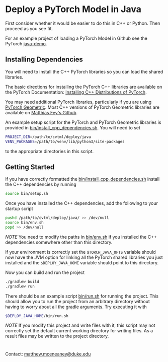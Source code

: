 # Deploy a PyTorch Model in Java

First consider whether it would be easier to do this in C++ or Python.  Then proceed as you see fit.

For an example project of loading a PyTorch Model in Github see the PyTorch [java-demo](https://github.com/pytorch/java-demo).

## Installing Dependencies

You will need to install the C++ PyTorch libraries so you can load the shared libraries.

The basic directions for installing the PyTorch C++ libraries are available on the PyTorch Documentation: [Installing C++ Distributions of PyTorch](https://pytorch.org/cppdocs/installing.html).

You may need additional PyTorch libraries, particularly if you are using [PyTorch Geometric](https://pytorch-geometric.readthedocs.io/en/latest/).  Most C++ versions of PyTorch Geometric libraries are available on [Matthias Fey's Github](https://github.com/rusty1s).

An example setup script for the PyTorch and PyTorch Geometric libraries is provided in [bin/install_cpp_dependencies.sh](bin/install_cpp_dependencies.sh).  You will need to set
```bash
PROJECT_DIR=/path/to/cvtml/deploy/java
VENV_PACKAGES=/path/to/venv/lib/python3/site-packages
```
to the appropriate directories in this script.

## Getting Started

If you have correctly formatted the [bin/install_cpp_dependencies.sh](bin/install_cpp_dependencies.sh) install the C++ dependencies by running
```bash
source bin/setup.sh
```

Once you have installed the C++ dependencies, add the following to your startup script
```bash
pushd /path/to/cvtml/deploy/java/ >> /dev/null
source bin/env.sh
popd >> /dev/null
```
*NOTE* You need to modify the paths in [bin/env.sh](bin/env.sh) if you installed the C++ dependencies somewhere other than this directory.

If your environment is correctly set the `$TORCH_JAVA_OPTS` variable should now have the JVM option for linking all the PyTorch shared libraries you just installed and the `$DEPLOY_JAVA_HOME` variable should point to this directory.

Now you can build and run the project
```bash
./gradlew build
./gradlew run
```

There should be an example script [bin/run.sh](bin/run.sh) for running the project.  This should allow you to run the project from an arbitrary directory without having to worry about all the gradle arguments.  Try executing it with
```bash
$DEPLOY_JAVA_HOME/bin/run.sh
```
*NOTE* If you modify this project and write files with it, this script may not correctly set the default current working directory for writing files.  As a result files may be written to the project directory.

#

Contact: matthew.mceneaney@duke.edu
